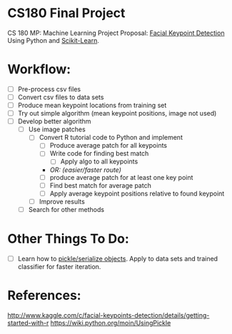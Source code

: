 CS180 Final Project
=======

CS 180 MP: Machine Learning Project Proposal: [Facial Keypoint Detection](http://www.kaggle.com/c/facial-keypoints-detection) Using Python and [Scikit-Learn](http://scikit-learn.org/stable/).

Workflow:
=========
+ [ ] Pre-process csv files
+ [ ] Convert csv files to data sets
+ [ ] Produce mean keypoint locations from training set
+ [ ] Try out simple algorithm (mean keypoint positions, image not used)
+ [ ] Develop better algorithm
    + [ ] Use image patches
        + [ ] Convert R tutorial code to Python and implement
            + [ ] Produce average patch for all keypoints
            + [ ] Write code for finding best match
                + [ ] Apply algo to all keypoints
            + _OR: (easier/faster route)_
            + [ ] produce average patch for at least one key point
            + [ ] Find best match for average patch
            + [ ] Apply average keypoint positions relative to found keypoint
        + [ ] Improve results
    + [ ] Search for other methods

Other Things To Do:
===================
+ [ ] Learn how to [pickle/serialize objects](https://wiki.python.org/moin/UsingPickle). Apply to data sets and trained classifier for faster iteration.

References:
==========
http://www.kaggle.com/c/facial-keypoints-detection/details/getting-started-with-r
https://wiki.python.org/moin/UsingPickle